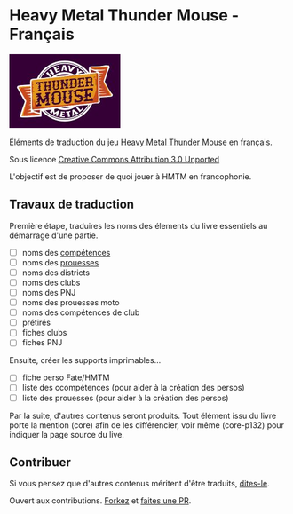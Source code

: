 
# Heavy Metal Thunder Mouse - Français

![](res/HMTM-main-small.jpg)

Éléments de traduction du jeu [Heavy Metal Thunder Mouse](http://www.shorelessskies.com/p/hmtm.html) en français.

Sous licence [Creative Commons Attribution 3.0 Unported](https://creativecommons.org/licenses/by/3.0/)

L'objectif est de proposer de quoi jouer à HMTM en francophonie. 

## Travaux de traduction

Première étape, traduires les noms des élements du livre essentiels au démarrage d'une partie.

- [ ] noms des [compétences](SkillsStunts.md)
- [ ] noms des [prouesses](SkillsStunts.md)
- [ ] noms des districts
- [ ] noms des clubs
- [ ] noms des PNJ
- [ ] noms des prouesses moto
- [ ] noms des compétences de club
- [ ] prétirés
- [ ] fiches clubs
- [ ] fiches PNJ

Ensuite, créer les supports imprimables... 

- [ ] fiche perso Fate/HMTM
- [ ] liste des ccompétences (pour aider à la création des persos)
- [ ] liste des prouesses (pour aider à la création des persos)

Par la suite, d'autres contenus seront produits. Tout élément issu du livre porte la mention (core) afin de les différencier, voir même (core-p132) pour indiquer la page source du live. 

## Contribuer

Si vous pensez que d'autres contenus méritent d'être traduits, [dites-le](https://github.com/sandrock/Heavy-Metal-Thunder-Mouse-FR/issues/new). 

Ouvert aux contributions. [Forkez](https://help.github.com/en/articles/about-forks) et [faites une PR](https://help.github.com/en/articles/creating-a-pull-request-from-a-fork).

